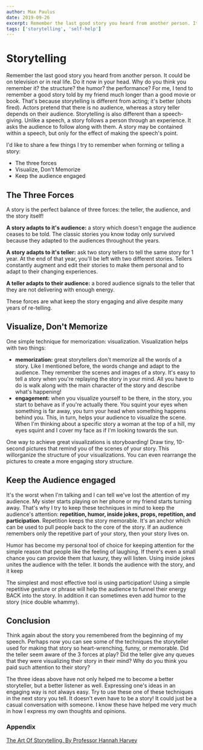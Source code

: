 ```yaml
---
author: Max Paulus
date: 2019-09-26
excerpt: Remember the last good story you heard from another person. It could be on television or in real life. Do it now in your head...
tags: ['storytelling', 'self-help']
---
```


# Storytelling

Remember the last good story you heard from another person. It could be on television or in real life. Do it now in your head. Why do you think you remember it? the structure? the humor? the performance? For me, I tend to remember a good story told by my friend much longer than a good movie or book. That's because storytelling is different from acting; it's better (shots fired). Actors pretend that there is no audience, whereas a story teller depends on their audience. Storytelling is also different than a speech-giving. Unlike a speech, a story follows a person through an experience. It asks the audience to follow along with them. A story may be contained within a speech, but only for the effect of making the speech's point. 

I'd like to share a few things I try to remember when forming or telling a story:

* The three forces
* Visualize, Don't Memorize
* Keep the audience engaged  

## The Three Forces

A story is the perfect balance of three forces: the teller, the audience, and the story itself! 

**A story adapts to it's audience:** a story which doesn't engage the audience ceases to be told. The classic stories you know today only survived because they adapted to the audiences throughout the years.

**A story adapts to it's teller:** ask two story tellers to tell the same story for 1 year. At the end of that year, you'll be left with two different stories. Tellers constantly augment and edit their stories to make them personal and to adapt to their changing experiences.

**A teller adapts to their audience:** a bored audience signals to the teller that they are not delivering with enough energy.

These forces are what keep the story engaging and alive despite many years of re-telling.

## Visualize, Don't Memorize

One simple technique for memorization: visualization. Visualization helps with two things:

* **memorization:** great storytellers don't memorize all the words of a story. Like I mentioned before, the words change and adapt to the audience. They remember the scenes and images of a story. It's easy to tell a story when you're replaying the story in your mind. All you have to do is walk along with the main character of the story and describe what's happening!
* **engagement:** when you visualize yourself to be there, in the story, you start to behave as if you're actually there. You squint your eyes when something is far away, you turn your head when something happens behind you. This, in turn, helps your audience to visualize the scene. When I'm thinking about a specific story a woman at the top of a hill, my eyes squint and I cover my face as if I'm looking towards the sun.

One way to achieve great visualizations is storyboarding! Draw tiny, 10-second pictures that remind you of the scenes of your story. This willorganize the structure of your visualizations. You can even rearrange the pictures to create a more engaging story structure.

## Keep the Audience engaged

It's the worst when I'm talking and I can tell we've lost the attention of my audience. My sister starts playing on her phone or my friend starts turning away. That's why I try to keep these techniques in mind to keep the audience's attention: **repetition, humor, inside jokes, props, repetition, and participation**. Repetition keeps the story memorable. It's an anchor which can be used to pull people back to the core of the story. If an audience remembers only the repetitive part of your story, then your story lives on.

Humor has become my personal tool of choice for keeping attention for the simple reason that people like the feeling of laughing. If there's even a small chance you can provide them that luxury, they will listen. Using inside jokes unites the audience with the teller. It bonds the audience with the story, and it keep

The simplest and most effective tool is using participation! Using a simple repetitive gesture or phrase will help the audience to funnel their energy BACK into the story. In addition it can sometimes even add humor to the story (nice double whammy).

## Conclusion

Think again about the story you remembered from the beginning of my speech. Perhaps now you can see some of the techniques the storyteller used for making that story so heart-wrenching, funny, or memorable. Did the teller seem aware of the 3 forces at play? Did the teller give any queues that they were visualizing their story in their mind? Why do you think you paid such attention to their story?

The three ideas above have not only helped me to become a better storyteller, but a better listener as well. Expressing one's ideas in an engaging way is not always easy. Try to use these one of these techniques in the next story you tell. It doesn't even have to be a story! It could just be a casual conversation with someone. I know these have helped me very much in how I express my own thoughts and opinions.

### Appendix
[The Art Of Storytelling, By Professor Hannah Harvey](https://www.amazon.com/Art-Storytelling-Parents-Professionals/dp/B00DTO4RI0/ref=sr_1_3?keywords=the+art+of+storytelling&qid=1569535940&sr=8-3)